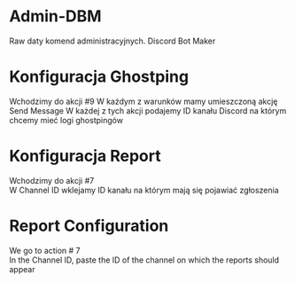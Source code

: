 # Admin-DBM
Raw daty komend administracyjnych. Discord Bot Maker


# Konfiguracja Ghostping

Wchodzimy do akcji #9
W każdym z warunków mamy umieszczoną akcję Send Message
W każdej z tych akcji podajemy ID kanału Discord na którym chcemy mieć logi ghostpingów

# Konfiguracja Report

Wchodzimy do akcji #7 <br>
W Channel ID wklejamy ID kanału na którym mają się pojawiać zgłoszenia <br>

# Report Configuration

We go to action # 7 <br>
In the Channel ID, paste the ID of the channel on which the reports should appear <br>
